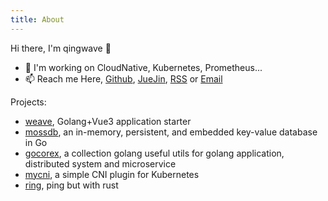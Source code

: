 ```yaml
---
title: About
---
```


Hi there, I'm qingwave 👋

- 🔭 I'm working on CloudNative, Kubernetes, Prometheus...
- 📫 Reach me Here, [Github](https://github.com/qingwave), [JueJin](https://juejin.cn/user/2576910988872951), [RSS](/rss.xml) or [Email](mailto:isguory@gmail.com)

Projects:

- [weave](https://github.com/qingwave/weave), Golang+Vue3 application starter
- [mossdb](https://github.com/qingwave/mossdb), an in-memory, persistent, and embedded key-value database in Go
- [gocorex](https://github.com/qingwave/gocorex), a collection golang useful utils for golang application, distributed system and microservice
- [mycni](https://github.com/qingwave/mycni), a simple CNI plugin for Kubernetes
- [ring](https://github.com/qingwave/ring), ping but with rust
